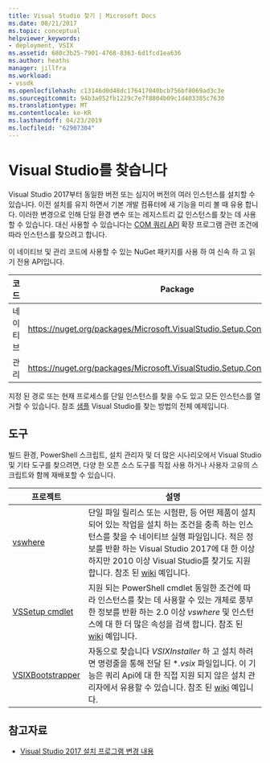 ```yaml
---
title: Visual Studio 찾기 | Microsoft Docs
ms.date: 08/21/2017
ms.topic: conceptual
helpviewer_keywords:
- deployment, VSIX
ms.assetid: 680c3b25-7901-4768-8363-6d1fcd1ea636
ms.author: heaths
manager: jillfra
ms.workload:
- vssdk
ms.openlocfilehash: c13146d0d48dc176417040bcb756bf8069ad3c3e
ms.sourcegitcommit: 94b3a052fb1229c7e7f8804b09c1d403385c7630
ms.translationtype: MT
ms.contentlocale: ko-KR
ms.lasthandoff: 04/23/2019
ms.locfileid: "62907304"
---
```

# <a name="locate-visual-studio"></a>Visual Studio를 찾습니다

Visual Studio 2017부터 동일한 버전 또는 심지어 버전의 여러 인스턴스를 설치할 수 있습니다. 이전 설치를 유지 하면서 기본 개발 컴퓨터에 새 기능을 미리 볼 때 유용 합니다. 이러한 변경으로 인해 단일 환경 변수 또는 레지스트리 값 인스턴스를 찾는 데 사용할 수 있습니다. 대신 사용할 수 있습니다는 [COM 쿼리 API](https://msdn.microsoft.com/library/microsoft.visualstudio.setup.configuration.aspx) 확장 프로그램 관련 조건에 따라 인스턴스를 찾으려고 합니다.

이 네이티브 및 관리 코드에 사용할 수 있는 NuGet 패키지를 사용 하 여 신속 하 고 읽기 전용 API입니다.

| 코드 | Package |
| ---- | --- |
| 네이티브 | https://nuget.org/packages/Microsoft.VisualStudio.Setup.Configuration.Native |
| 관리 | https://nuget.org/packages/Microsoft.VisualStudio.Setup.Configuration.Interop |

지정 된 경로 또는 현재 프로세스를 단일 인스턴스를 찾을 수도 있고 모든 인스턴스를 열거할 수 있습니다. 참조 [샘플](https://github.com/Microsoft/vs-setup-samples) Visual Studio를 찾는 방법의 전체 예제입니다.

## <a name="tools"></a>도구

빌드 환경, PowerShell 스크립트, 설치 관리자 및 더 많은 시나리오에서 Visual Studio 및 기타 도구를 찾으려면, 다양 한 오픈 소스 도구를 직접 사용 하거나 사용자 고유의 스크립트와 함께 재배포할 수 있습니다.

| 프로젝트 | 설명 |
| ------- | ----------- |
| [vswhere](https://github.com/Microsoft/vswhere) | 단일 파일 릴리스 또는 시험판, 등 어떤 제품이 설치 되어 있는 작업을 설치 하는 조건을 충족 하는 인스턴스를 찾을 수 네이티브 실행 파일입니다. 적은 정보를 반환 하는 Visual Studio 2017에 대 한 이상 하지만 2010 이상 Visual Studio를 찾기도 지원 합니다. 참조 된 [wiki](https://github.com/Microsoft/vswhere/wiki) 예입니다. |
| [VSSetup cmdlet](https://github.com/Microsoft/vssetup.powershell) | 지원 되는 PowerShell cmdlet 동일한 조건에 따라 인스턴스를 찾는 데 사용할 수 있는 개체로 풍부한 정보를 반환 하는 2.0 이상 _vswhere_ 및 인스턴스에 대 한 더 많은 속성을 검색 합니다. 참조 된 [wiki](https://github.com/Microsoft/vssetup.powershell/wiki) 예입니다. |
| [VSIXBootstrapper](https://github.com/Microsoft/vsixbootstrapper) | 자동으로 찾습니다 _VSIXInstaller_ 하 고 설치 하려면 명령줄을 통해 전달 된 **.vsix* 파일입니다. 이 기능은 쿼리 Api에 대 한 직접 지원 되지 않은 설치 관리자에서 유용할 수 있습니다. 참조 된 [wiki](https://github.com/Microsoft/vsixbootstrapper/wiki) 예입니다. |

## <a name="see-also"></a>참고자료

* [Visual Studio 2017 설치 프로그램 변경 내용](https://devblogs.microsoft.com/setup/changes-to-visual-studio-15-setup/)
